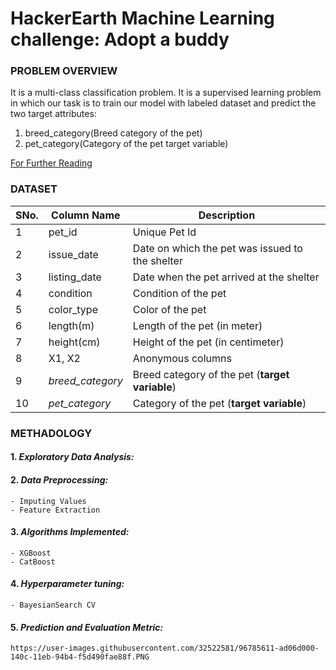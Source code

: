 # HackerEarth Machine Learning challenge: Adopt a buddy

### PROBLEM OVERVIEW

It is a multi-class classification problem. It is a supervised learning problem in which our task is to train our model with labeled dataset and predict the two target attributes:
1. breed_category(Breed category of the pet)
2. pet_category(Category of the pet target variable)

[For Further Reading](https://www.hackerearth.com/challenges/competitive/hackerearth-machine-learning-challenge-pet-adoption/?utm_source=challenges-modern&utm_campaign=participated-challenges&utm_medium=right-panel)

### DATASET

|SNo. | Column Name | Description |
|------------|------------|-------------|
|1	    | pet_id	       | Unique Pet Id |
|2	    | issue_date	   | Date on which the pet was issued to the shelter |
|3	    | listing_date	 | Date when the pet arrived at the shelter |
|4	    | condition	     | Condition of the pet |
|5	    | color_type	   | Color of the pet |
|6	    | length(m)	     | Length of the pet (in meter) |
|7	    | height(cm)	   | Height of the pet (in centimeter) |
|8	    | X1, X2	         | Anonymous columns |
|9	    | *breed_category* |	Breed category of the pet (**target variable**) |
|10	    | *pet_category*	 | Category of the pet (**target variable**) |

### METHADOLOGY

#### 1. *Exploratory Data Analysis:*

#### 2. *Data Preprocessing:*
	- Imputing Values
	- Feature Extraction

#### 3. *Algorithms Implemented:*
	- XGBoost
	- CatBoost

#### 4. *Hyperparameter tuning:*
	- BayesianSearch CV

#### 5. *Prediction and Evaluation Metric:*
	https://user-images.githubusercontent.com/32522581/96785611-ad06d000-140c-11eb-94b4-f5d490fae88f.PNG
	
